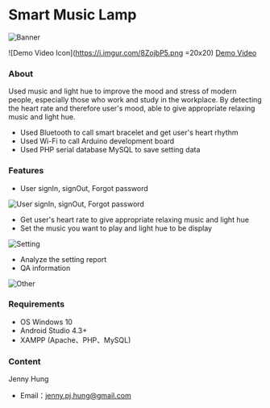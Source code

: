 # Smart Music Lamp

![Banner](https://i.imgur.com/xVLp7MC.png)

![Demo Video Icon](https://i.imgur.com/8ZojbP5.png =20x20) [Demo Video](https://drive.google.com/file/d/17-VgOvB3qZ1zSs5BtHR-TMWgtdJntMNz/view?usp=sharing)


### About
Used music and light hue to improve the mood and stress of modern people, especially those who work and study in the workplace. By detecting the heart rate and therefore user's mood, able to give appropriate relaxing music and light hue.
 - Used Bluetooth to call smart bracelet and get user's heart rhythm
 - Used Wi-Fi to call Arduino development board
 - Used PHP serial database MySQL to save setting data

### Features
 - User signIn, signOut, Forgot password
 
 ![User signIn, signOut, Forgot password](https://i.imgur.com/RHSSZTf.png)

 - Get user's heart rate to give appropriate relaxing music and light hue
 - Set the music you want to play and light hue to be display
 
 ![Setting](https://i.imgur.com/DsnGzUU.png)

 - Analyze the setting report
 - QA information

![Other](https://i.imgur.com/cGkOzWJ.png)

### Requirements
 - OS Windows 10
 - Android Studio 4.3+
 - XAMPP (Apache、PHP、MySQL)

### Content
Jenny Hung
 - Email：[jenny.pj.hung@gmail.com](mailto:jenny.pj.hung@gmail.com)

